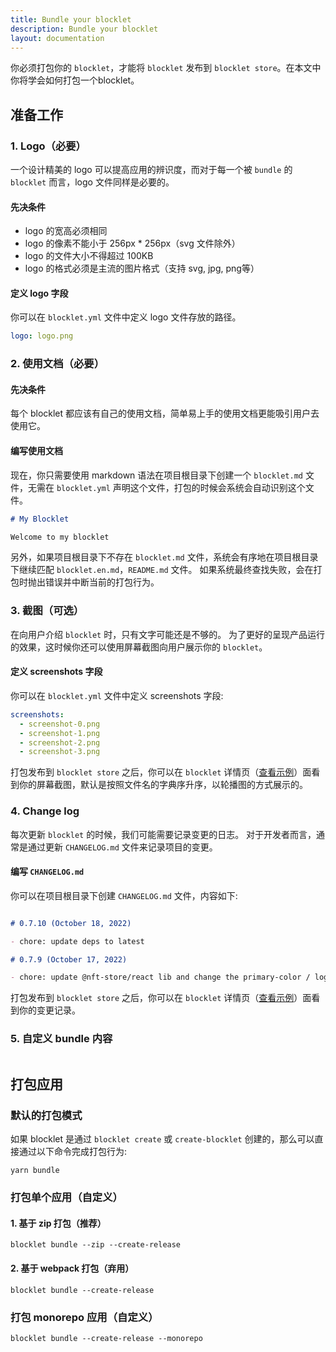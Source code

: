 ```yaml
---
title: Bundle your blocklet
description: Bundle your blocklet
layout: documentation
---
```


你必须打包你的 `blocklet`，才能将 `blocklet` 发布到 `blocklet store`。在本文中你将学会如何打包一个blocklet。

## 准备工作

### 1. Logo（必要）

一个设计精美的 logo 可以提高应用的辨识度，而对于每一个被 `bundle` 的 `blocklet` 而言，logo 文件同样是必要的。

#### 先决条件

- logo 的宽高必须相同
- logo 的像素不能小于 256px \* 256px（svg 文件除外）
- logo 的文件大小不得超过 100KB
- logo 的格式必须是主流的图片格式（支持 svg, jpg, png等）

#### 定义 logo 字段

你可以在 `blocklet.yml` 文件中定义 logo 文件存放的路径。

```yml
logo: logo.png
```

### 2. 使用文档（必要）

#### 先决条件

每个 blocklet 都应该有自己的使用文档，简单易上手的使用文档更能吸引用户去使用它。

#### 编写使用文档

现在，你只需要使用 markdown 语法在项目根目录下创建一个 `blocklet.md` 文件，无需在 `blocklet.yml` 声明这个文件，打包的时候会系统会自动识别这个文件。

```markdown
# My Blocklet

Welcome to my blocklet
```

另外，如果项目根目录下不存在 `blocklet.md` 文件，系统会有序地在项目根目录下继续匹配 `blocklet.en.md`，`README.md` 文件。
如果系统最终查找失败，会在打包时抛出错误并中断当前的打包行为。

### 3. 截图（可选）

在向用户介绍 `blocklet` 时，只有文字可能还是不够的。
为了更好的呈现产品运行的效果，这时候你还可以使用屏幕截图向用户展示你的 `blocklet`。


#### 定义 screenshots 字段

你可以在 `blocklet.yml` 文件中定义 screenshots 字段:

```yml
screenshots:
  - screenshot-0.png
  - screenshot-1.png
  - screenshot-2.png
  - screenshot-3.png
```

打包发布到 `blocklet store` 之后，你可以在 `blocklet` 详情页（[查看示例](https://test.store.blocklet.dev/blocklets/z8iZqkCjLP6TZpR12tT3jESWxB8SGzNsx8nZa)）面看到你的屏幕截图，默认是按照文件名的字典序升序，以轮播图的方式展示的。

### 4. Change log

每次更新 `blocklet` 的时候，我们可能需要记录变更的日志。
对于开发者而言，通常是通过更新 `CHANGELOG.md` 文件来记录项目的变更。

#### 编写 `CHANGELOG.md`

你可以在项目根目录下创建 `CHANGELOG.md` 文件，内容如下:

```md

# 0.7.10 (October 18, 2022)

- chore: update deps to latest

# 0.7.9 (October 17, 2022)

- chore: update @nft-store/react lib and change the primary-color / logo
```

打包发布到 `blocklet store` 之后，你可以在 `blocklet` 详情页（[查看示例](https://test.store.blocklet.dev/blocklets/z8iZqkCjLP6TZpR12tT3jESWxB8SGzNsx8nZa?tab=version)）面看到你的变更记录。


### 5. 自定义 bundle 内容


```

```

## 打包应用

<!-- @see： https://github.com/blocklet/blocklet-site/pull/60#issuecomment-1281723839 -->

### 默认的打包模式

如果 blocklet 是通过 `blocklet create` 或 `create-blocklet` 创建的，那么可以直接通过以下命令完成打包行为:

```
yarn bundle
```

### 打包单个应用（自定义）

#### 1. 基于 zip 打包（推荐）

```
blocklet bundle --zip --create-release
```

#### 2. 基于 webpack 打包（弃用）

```shell
blocklet bundle --create-release
```

### 打包 monorepo 应用（自定义） 

```shell
blocklet bundle --create-release --monorepo
```

